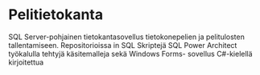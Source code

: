 # Pelitietokanta
SQL Server-pohjainen tietokantasovellus tietokonepelien ja pelitulosten tallentamiseen. Repositorioissa in SQL Skriptejä SQL Power Architect työkalulla tehtyjä käsitemalleja sekä Windows Forms- sovellus C#-kielellä kirjoitettua
